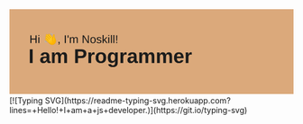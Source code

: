 <img src="header.png">
[![Typing SVG](https://readme-typing-svg.herokuapp.com?lines=+Hello!+I+am+a+js+developer.)](https://git.io/typing-svg)
